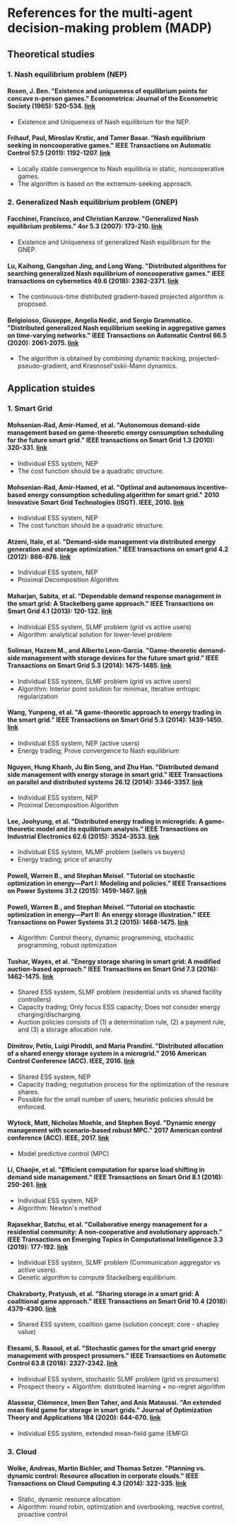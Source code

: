 # References for the multi-agent decision-making problem (MADP)
## Theoretical studies
### 1. Nash equilibrium problem (NEP)
#### Rosen, J. Ben. "Existence and uniqueness of equilibrium points for concave n-person games." Econometrica: Journal of the Econometric Society (1965): 520-534. [link](https://www.jstor.org/stable/1911749)
- Existence and Uniqueness of Nash equilibrium for the NEP.

#### Frihauf, Paul, Miroslav Krstic, and Tamer Basar. "Nash equilibrium seeking in noncooperative games." IEEE Transactions on Automatic Control 57.5 (2011): 1192-1207. [link](https://ieeexplore.ieee.org/abstract/document/6060862/)
- Locally stable convergence to Nash equilibria in static, noncooperative games.
- The algorithm is based on the extremum-seeking approach.

### 2. Generalized Nash equilibrium problem (GNEP)
#### Facchinei, Francisco, and Christian Kanzow. "Generalized Nash equilibrium problems." 4or 5.3 (2007): 173-210. [link](https://link.springer.com/article/10.1007/s10288-007-0054-4)
- Existence and Uniqueness of generalized Nash equilibrium for the GNEP.

#### Lu, Kaihong, Gangshan Jing, and Long Wang. "Distributed algorithms for searching generalized Nash equilibrium of noncooperative games." IEEE transactions on cybernetics 49.6 (2018): 2362-2371. [link](https://ieeexplore.ieee.org/abstract/document/8353496)
- The continuous-time distributed gradient-based projected algorithm is proposed.
  
#### Belgioioso, Giuseppe, Angelia Nedić, and Sergio Grammatico. "Distributed generalized Nash equilibrium seeking in aggregative games on time-varying networks." IEEE Transactions on Automatic Control 66.5 (2020): 2061-2075. [link](https://ieeexplore.ieee.org/abstract/document/9130079)
- The algorithm is obtained by combining dynamic tracking, projected-pseudo-gradient, and Krasnosel'sskii-Mann dynamics.

## Application stuides
### 1. Smart Grid
#### Mohsenian-Rad, Amir-Hamed, et al. "Autonomous demand-side management based on game-theoretic energy consumption scheduling for the future smart grid." IEEE transactions on Smart Grid 1.3 (2010): 320-331. [link](https://ieeexplore.ieee.org/abstract/document/5628271)
- Individual ESS system, NEP
- The cost function should be a quadratic structure.

#### Mohsenian-Rad, Amir-Hamed, et al. "Optimal and autonomous incentive-based energy consumption scheduling algorithm for smart grid." 2010 Innovative Smart Grid Technologies (ISGT). IEEE, 2010. [link](https://ieeexplore.ieee.org/abstract/document/5434752)
- Individual ESS system, NEP
- The cost function should be a quadratic structure.

#### Atzeni, Italo, et al. "Demand-side management via distributed energy generation and storage optimization." IEEE transactions on smart grid 4.2 (2012): 866-876. [link](https://ieeexplore.ieee.org/abstract/document/6297498)
- Individual ESS system, NEP
- Proximal Decomposition Algorithm

#### Maharjan, Sabita, et al. "Dependable demand response management in the smart grid: A Stackelberg game approach." IEEE Transactions on Smart Grid 4.1 (2013): 120-132. [link](https://ieeexplore.ieee.org/abstract/document/6464552)
- Individual ESS system, SLMF problem (grid vs active users)
- Algorithm: analytical solution for lower-level problem

#### Soliman, Hazem M., and Alberto Leon-Garcia. "Game-theoretic demand-side management with storage devices for the future smart grid." IEEE Transactions on Smart Grid 5.3 (2014): 1475-1485. [link](https://ieeexplore.ieee.org/abstract/document/6782430)
- Individual ESS system, SLMF problem (grid vs active users)
- Algorithm: Interior point solution for minimax, iterative entropic regularization

#### Wang, Yunpeng, et al. "A game-theoretic approach to energy trading in the smart grid." IEEE Transactions on Smart Grid 5.3 (2014): 1439-1450. [link](https://ieeexplore.ieee.org/abstract/document/6798766)
- Individual ESS system, NEP (active users)
- Energy trading; Prove convergence to Nash equilibrium 

#### Nguyen, Hung Khanh, Ju Bin Song, and Zhu Han. "Distributed demand side management with energy storage in smart grid." IEEE Transactions on parallel and distributed systems 26.12 (2014): 3346-3357. [link](https://ieeexplore.ieee.org/abstract/document/6963474)
- Individual ESS system, NEP
- Proximal Decomposition Algorithm

#### Lee, Joohyung, et al. "Distributed energy trading in microgrids: A game-theoretic model and its equilibrium analysis." IEEE Transactions on Industrial Electronics 62.6 (2015): 3524-3533. [link](https://ieeexplore.ieee.org/abstract/document/7001088)
- Individual ESS system, MLMF problem (sellers vs buyers)
- Energy trading; price of anarchy

#### Powell, Warren B., and Stephan Meisel. "Tutorial on stochastic optimization in energy—Part I: Modeling and policies." IEEE Transactions on Power Systems 31.2 (2015): 1459-1467. [link](https://ieeexplore.ieee.org/abstract/document/7097741)
#### Powell, Warren B., and Stephan Meisel. "Tutorial on stochastic optimization in energy—Part II: An energy storage illustration." IEEE Transactions on Power Systems 31.2 (2015): 1468-1475. [link](https://ieeexplore.ieee.org/abstract/document/7100937)
- Algorithm: Control theory, dynamic programming, stochastic programming, robust optimization

#### Tushar, Wayes, et al. "Energy storage sharing in smart grid: A modified auction-based approach." IEEE Transactions on Smart Grid 7.3 (2016): 1462-1475. [link](https://ieeexplore.ieee.org/abstract/document/7387779)
- Shared ESS system, SLMF problem (residential units vs shared facility controllers)
- Capacity trading; Only focus ESS capacity; Does not consider energy charging/discharging.
- Auction policies consists of (1) a determination rule, (2) a payment rule, and (3) a storage allocation rule.

#### Dimitrov, Petio, Luigi Piroddi, and Maria Prandini. "Distributed allocation of a shared energy storage system in a microgrid." 2016 American Control Conference (ACC). IEEE, 2016. [link](https://ieeexplore.ieee.org/abstract/document/7525464)
- Shared ESS system, NEP
- Capacity trading; negotiation process for the optimization of the resoure shares.
- Possible for the small number of users; heuristic policies should be enforced.

#### Wytock, Matt, Nicholas Moehle, and Stephen Boyd. "Dynamic energy management with scenario-based robust MPC." 2017 American control conference (ACC). IEEE, 2017. [link](https://ieeexplore.ieee.org/abstract/document/7963253)
- Model predictive control (MPC)

#### Li, Chaojie, et al. "Efficient computation for sparse load shifting in demand side management." IEEE Transactions on Smart Grid 8.1 (2016): 250-261. [link](https://ieeexplore.ieee.org/abstract/document/7406760)
- Individual ESS system, NEP
- Algorithm: Newton's method

#### Rajasekhar, Batchu, et al. "Collaborative energy management for a residential community: A non-cooperative and evolutionary approach." IEEE Transactions on Emerging Topics in Computational Intelligence 3.3 (2019): 177-192. [link](https://ieeexplore.ieee.org/abstract/document/8721205)
- Individual ESS system, SLMF problem (Communication aggregator vs active users).
- Genetic algorithm to compute Stackelberg equilibrium.

#### Chakraborty, Pratyush, et al. "Sharing storage in a smart grid: A coalitional game approach." IEEE Transactions on Smart Grid 10.4 (2018): 4379-4390. [link](https://ieeexplore.ieee.org/abstract/document/8416778)
- Shared ESS system, coalition game (solution concept: core - shapley value)

#### Etesami, S. Rasoul, et al. "Stochastic games for the smart grid energy management with prospect prosumers." IEEE Transactions on Automatic Control 63.8 (2018): 2327-2342. [link](https://ieeexplore.ieee.org/abstract/document/8267262)
- Individual ESS system, stochastic SLMF problem (grid vs prosumers)
- Prospect theory + Algorithm: distributed learning + no-regret algorithm

#### Alasseur, Clémence, Imen Ben Taher, and Anis Matoussi. "An extended mean field game for storage in smart grids." Journal of Optimization Theory and Applications 184 (2020): 644-670. [link](https://link.springer.com/article/10.1007/s10957-019-01619-3)
- Individual ESS system, extended mean-field game (EMFG)


### 3. Cloud
#### Wolke, Andreas, Martin Bichler, and Thomas Setzer. "Planning vs. dynamic control: Resource allocation in corporate clouds." IEEE Transactions on Cloud Computing 4.3 (2014): 322-335. [link](https://ieeexplore.ieee.org/abstract/document/6910277)
- Static, dynamic resource allocation
- Algorithm: round robin, optimization and overbooking, reactive control, proactive control
